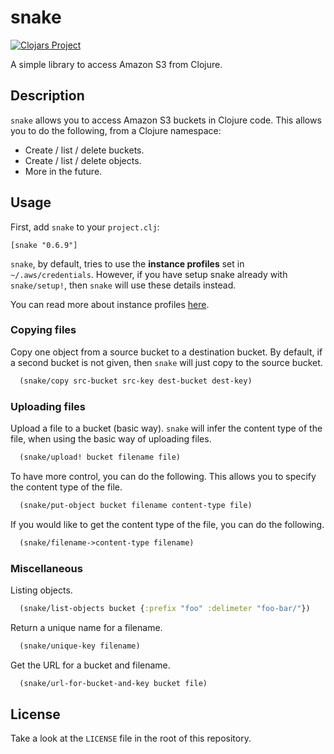 # snake

[![Clojars Project](https://img.shields.io/clojars/v/snake.svg)](https://clojars.org/snake)

A simple library to access Amazon S3 from Clojure.



## Description

`snake` allows you to access Amazon S3 buckets in Clojure code. This allows you to do the following, from a Clojure namespace:

- Create / list / delete buckets.
- Create / list / delete objects.
- More in the future.


## Usage

First, add `snake` to your `project.clj`:

`[snake "0.6.9"]`

`snake`, by default, tries to use the **instance profiles** set in `~/.aws/credentials`. However, if you have setup snake already with `snake/setup!`, then `snake` will use these details instead.

You can read more about instance profiles [here](http://docs.aws.amazon.com/IAM/latest/UserGuide/id_roles_use_switch-role-ec2_instance-profiles.html).

### Copying files

Copy one object from a source bucket to a destination bucket. By default, if a second bucket is not given, then `snake` will just copy to the source bucket.

```clj
  (snake/copy src-bucket src-key dest-bucket dest-key)  
```

### Uploading files

Upload a file to a bucket (basic way). `snake` will infer the content type of the file, when using the basic way of uploading files.

```clj
  (snake/upload! bucket filename file)
```

To have more control, you can do the following. This allows you to specify the content type of the file.

```clj
  (snake/put-object bucket filename content-type file)
```

If you would like to get the content type of the file, you can do the following.

```clj
  (snake/filename->content-type filename)
```

### Miscellaneous

Listing objects.

```clj
  (snake/list-objects bucket {:prefix "foo" :delimeter "foo-bar/"})
```

Return a unique name for a filename.

```clj
  (snake/unique-key filename)
```

Get the URL for a bucket and filename.

```clj
  (snake/url-for-bucket-and-key bucket file)
```

## License

Take a look at the `LICENSE` file in the root of this repository.
